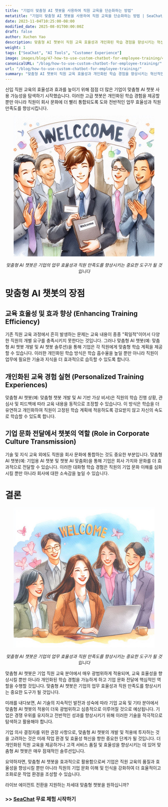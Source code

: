 ```yaml
---
title: "기업이 맞춤형 AI 챗봇을 사용하여 직원 교육을 단순화하는 방법"
metatitle: "기업이 맞춤형 AI 챗봇을 사용하여 직원 교육을 단순화하는 방법 | SeaChat으로 차세대 챗봇 구축 시리즈"
date: 2023-11-04T10:25:00-08:00
modified_date: 2025-08-01T00:00:00Z
draft: false
author: Xuchen Yao
description: 맞춤형 AI 챗봇이 직원 교육 효율성과 개인화된 학습 경험을 향상시키는 혁신적인 역할을 탐구하고, 기업 문화 전달 및 비즈니스 효율성 향상에 있어 핵심적인 역할을 분석합니다.
weight: 1
tags: ["SeaChat", "AI Tools", "Customer Experience"]
image: images/blog/47-how-to-use-custom-chatbot-for-employee-training/47-how-to-use-custom-chatbot-for-employee-training.png
canonicalURL: "/blog/how-to-use-custom-chatbot-for-employee-training/"
url: "/blog/how-to-use-custom-chatbot-for-employee-training/"
summary: "맞춤형 AI 챗봇이 직원 교육 효율성과 개인화된 학습 경험을 향상시키는 혁신적인 역할을 탐구하고, 기업 문화 전달 및 비즈니스 효율성 향상에 있어 핵심적인 역할을 분석합니다."
---
```


신입 직원 교육의 효율성과 효과를 높이기 위해 점점 더 많은 기업이 맞춤형 AI 챗봇 사용 가능성을 탐색하기 시작했습니다. 이러한 고급 챗봇은 개인화된 학습 경험을 제공할 뿐만 아니라 직원이 회사 문화에 더 빨리 통합되도록 도와 전반적인 업무 효율성과 직원 만족도를 향상시킵니다.

<center>
<img height="450px" src="/images/blog/47-how-to-use-custom-chatbot-for-employee-training/1-custom-chatbot-makes-onboarding-easy.jpeg" alt="맞춤형 AI 챗봇은 기업의 업무 효율성과 직원 만족도를 향상시키는 중요한 도구가 될 것입니다"/>

*맞춤형 AI 챗봇은 기업의 업무 효율성과 직원 만족도를 향상시키는 중요한 도구가 될 것입니다*
</center>


# 맞춤형 AI 챗봇의 장점

## 교육 효율성 및 효과 향상 (Enhancing Training Efficiency)
기존 직원 교육 과정에서 흔히 발생하는 문제는 교육 내용이 종종 "획일적"이어서 다양한 직원의 개별 요구를 충족시키지 못한다는 것입니다. 그러나 맞춤형 AI 챗봇(예: 맞춤형 AI 챗봇 개발 및 AI 챗봇 솔루션)을 통해 기업은 각 직원에게 맞춤형 학습 계획을 제공할 수 있습니다. 이러한 개인화된 학습 방식은 학습 흡수율을 높일 뿐만 아니라 직원이 업무에 필요한 기술과 지식을 더 효과적으로 습득할 수 있도록 합니다.

## 개인화된 교육 경험 실현 (Personalized Training Experiences)
맞춤형 AI 챗봇(예: 맞춤형 챗봇 개발 및 AI 기반 가상 비서)은 직원의 학습 진행 상황, 관심사 및 피드백에 따라 교육 내용을 동적으로 조정할 수 있습니다. 이 방식은 학습을 더 유연하고 개인화하여 직원이 고정된 학습 계획에 적응하도록 강요받지 않고 자신의 속도로 학습할 수 있도록 합니다.

## 기업 문화 전달에서 챗봇의 역할 (Role in Corporate Culture Transmission)
기술 및 지식 교육 외에도 직원을 회사 문화에 통합하는 것도 중요한 부분입니다. 맞춤형 AI 챗봇(예: 기업용 AI 챗봇 및 챗봇 AI 맞춤화)을 통해 기업은 회사 가치와 문화를 더 효과적으로 전달할 수 있습니다. 이러한 대화형 학습 경험은 직원의 기업 문화 이해를 심화시킬 뿐만 아니라 회사에 대한 소속감을 높일 수 있습니다.


# 결론

<center>
<img height="450px" src="/images/blog/47-how-to-use-custom-chatbot-for-employee-training/2-focus-on-employee-happiness-by-smooth-training.jpeg" alt="맞춤형 AI 챗봇은 기업의 업무 효율성과 직원 만족도를 향상시키는 중요한 도구가 될 것입니다"/>

*맞춤형 AI 챗봇은 기업의 업무 효율성과 직원 만족도를 향상시키는 중요한 도구가 될 것입니다*
</center>

맞춤형 AI 챗봇은 기업 직원 교육 분야에서 매우 광범위하게 적용되며, 교육 효율성을 향상시킬 뿐만 아니라 개인화된 학습 경험을 가능하게 하고 기업 문화 전달에 핵심적인 역할을 수행할 것입니다. 맞춤형 AI 챗봇은 기업의 업무 효율성과 직원 만족도를 향상시키는 중요한 도구가 될 것입니다.

미래를 내다보면, AI 기술의 지속적인 발전과 성숙에 따라 기업 교육 및 기타 분야에서 맞춤형 AI 챗봇의 적용이 더욱 광범위하고 심층적으로 이루어질 것으로 예상됩니다. 기업은 경쟁 우위를 유지하고 전반적인 성과를 향상시키기 위해 이러한 기술을 적극적으로 탐색하고 활용해야 합니다.

기업 의사 결정자를 위한 권장 사항으로, 맞춤형 AI 챗봇의 개발 및 적용에 투자하는 것을 고려하는 것은 미래 작업 환경 및 효율성 혁신을 향한 중요한 단계가 될 것입니다. 더 개인화된 직원 교육을 제공하거나 고객 서비스 품질 및 효율성을 향상시키는 데 있어 맞춤형 AI 챗봇은 매우 잠재적인 솔루션입니다.

요약하자면, 맞춤형 AI 챗봇을 효과적으로 활용함으로써 기업은 직원 교육의 품질과 효율성을 향상시킬 뿐만 아니라 직원의 기업 문화 이해 및 인식을 강화하여 더 효율적이고 조화로운 작업 환경을 조성할 수 있습니다.

라이브 에이전트 전환을 지원하는 차세대 맞춤형 챗봇을 원하십니까?

### >> [SeaChat](https://chat.seasalt.ai/?utm_source=blog) 무료 체험 시작하기

